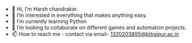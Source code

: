 - 👋 Hi, I’m Harsh chandrakar.
- 👀 I’m interested in everything that makes anything easy.
- 🌱 I’m currently learning Python
- 💞️ I’m looking to collaborate on different games and automation projects.
- 📫 How to reach me - contact via email- 1320203895@bitraipur.ac.in

<!---
Rikashiii/Rikashiii is a ✨ special ✨ repository because its `README.md` (this file) appears on your GitHub profile.
You can click the Preview link to take a look at your changes.
--->
